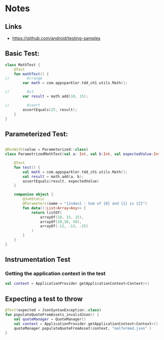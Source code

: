 # Notes

## Links
- https://github.com/android/testing-samples


## Basic Test:

```kt
class MathTest {
    @Test
    fun mathTest() {
//        Arrange
        var math = com.appsparkler.tdd_ch1.utils.Math();

//        Act
        var result = math.add(10, 15);

//        Assert
        assertEquals(25, result);
    }
}
```

## Parameterized Test:
```kt

@RunWith(value = Parameterized::class)
class ParametrizedMathTest(val a: Int, val b:Int, val expectedValue:Int) {

    @Test
    fun test() {
        val math = com.appsparkler.tdd_ch1.utils.Math();
        val result = math.add(a, b);
        assertEquals(result, expectedValue)
    }

    companion object {
        @JvmStatic
        @Parameters(name = "{index} : Sum of {0} and {1} is {2}")
        fun data():List<Array<Any>> {
            return listOf(
                arrayOf(10, 15, 25),
                arrayOf(20,30, 50),
                arrayOf(-12, -13, -25)
            )
        }
    }
}
```

## Instrumentation Test
### Getting the application context in the test
```kt
val context = ApplicationProvider.getApplicationContext<Context>()
```

## Expecting a test to throw
```kt
@Test(expected = JsonSyntaxException::class)
fun populateQuoteFromAssets_invalidJson() {
    val quoteManager = QuoteManager()
    val context = ApplicationProvider.getApplicationContext<Context>()
    quoteManager.populateQuoteFromAsset(context, "malformed.json" )
}
```